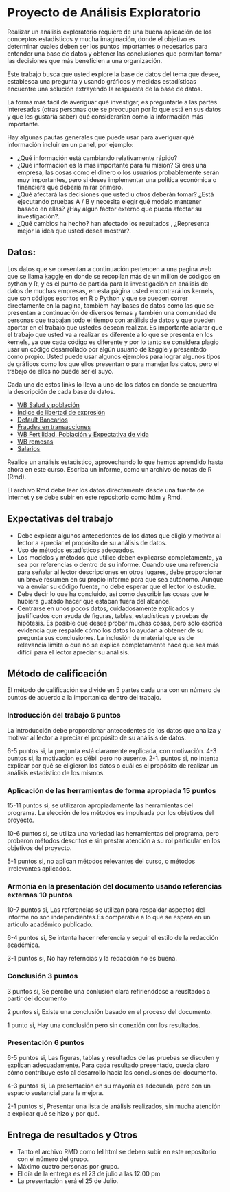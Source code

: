 # Proyecto de Análisis Exploratorio 

Realizar un análisis exploratorio requiere de una buena aplicación de los conceptos estadísticos y mucha imaginación, donde el objetivo es determinar cuales deben ser los puntos importantes o necesarios para entender una base de datos y obtener las conclusiones que permitan tomar las decisiones que más beneficien a una organización.

Este trabajo busca que usted explore la base de datos del tema que desee, establesca una pregunta y  usando gráficos y medidas estadísticas encuentre una solución extrayendo la respuesta de la base de datos.

La forma más fácil de averiguar qué investigar, es preguntarle a las partes interesadas (otras personas que se preocupan por lo que está en sus datos y que les gustaría saber) qué considerarían como la información más importante.

Hay algunas pautas generales que puede usar para averiguar qué información incluir en un panel, por ejemplo:

* ¿Qué información está cambiando relativamente rápido? 
* ¿Qué información es la más importante para tu misión? Si eres una empresa, las cosas como el dinero o los usuarios probablemente serán muy importantes, pero si desea implementar una política económica o financiera que debería mirar primero.
* ¿Qué afectará las decisiones que usted u otros deberán tomar? ¿Está ejecutando pruebas A / B y necesita elegir qué modelo mantener basado en ellas?  ¿Hay algún factor externo que pueda afectar su investigación?.
* ¿Qué cambios ha hecho?  han afectado los resultados , ¿Representa mejor la idea que usted desea mostrar?.

## Datos:

Los datos que se presentan a continuación pertencen a una pagina web que se llama 
<a href="https://www.kaggle.com/">kaggle</a> en donde se recopilan más de un millon de códigos en python y R, y es el punto de partida para la investigación en análisis de datos de muchas empresas, en esta página usted encontrará los kernels, que son códigos escritos en R o Python y que se pueden correr directamente en la pagina, tambiém hay bases de datos como las que se presentan a continuación de diversos temas y también una comunidad de personas que trabajan todo el tiempo con análisis de datos y que pueden aportar en el trabajo que ustedes desean realizar. Es importante aclarar que el trabajo que usted va a realizar es diferente a lo que se presenta en los kernels, ya que cada código es diferente y por lo tanto se considera plagio usar un código desarrollado por algún usuario de kaggle y presentado como propio. Usted puede usar algunos ejemplos para lograr algunos tipos de gráficos como los que ellos presentan o para manejar los datos, pero el trabajo de ellos no puede ser el suyo. 


 Cada uno de estos links lo lleva a uno de los datos en donde se encuentra la descripción de cada base de datos.

* <a href="https://www.kaggle.com/theworldbank/world-bank-health-population/home/">WB Salud y población</a>
* <a href="https://www.kaggle.com/gsutters/the-human-freedom-index/home/">Índice de libertad de expresión</a>
* <a href="https://www.kaggle.com/fdic/bank-failures/">Default Bancarios</a>
* <a href="https://www.kaggle.com/ntnu-testimon/paysim1/home/">Fraudes en transacciones</a>
* <a href="https://www.kaggle.com/gemartin/world-bank-data-1960-to-2016/home/">WB Fertilidad, Población y Expectativa de vida</a>
* <a href="https://www.kaggle.com/theworldbank/worldwide-economic-remittances/">WB remesas</a>
* <a href="https://www.kaggle.com/johnolafenwa/us-census-data/home/">Salarios</a>



Realice un análisis estadístico, aprovechando lo que hemos aprendido hasta ahora en este curso. Escriba un informe, como un archivo de notas de R (Rmd). 

El archivo Rmd debe leer los datos directamente desde una fuente de Internet y se debe subir en este repositorio como htlm y Rmd.

 


## Expectativas del trabajo

* Debe explicar algunos antecedentes de los datos que eligió y motivar al lector a apreciar el propósito de su análisis de datos.
* Uso de métodos estadísticos adecuados.
* Los modelos y métodos que utilice deben explicarse completamente, ya sea por referencias o dentro de su informe. Cuando use una referencia para señalar al lector descripciones en otros lugares, debe proporcionar un breve resumen en su propio informe para que sea autónomo. Aunque va a enviar su código fuente, no debe esperar que el lector lo estudie.
* Debe decir lo que ha concluido, así como describir las cosas que le hubiera gustado hacer que estaban fuera del alcance.
* Centrarse en unos pocos datos, cuidadosamente explicados y justificados con ayuda de figuras, tablas, estadísticas y pruebas de hipótesis. Es posible que desee probar muchas cosas, pero solo escriba evidencia que respalde cómo los datos lo ayudan a obtener de su pregunta sus conclusiones. La inclusión de material que es de relevancia límite o que no se explica completamente hace que sea más difícil para el lector apreciar su análisis.

## Método de calificación

El método de calificación se divide en 5 partes cada una con un número de puntos de acuerdo a la importanica dentro del trabajo.

### Introducción del trabajo 6 puntos

La introducción debe proporcionar antecedentes de los datos que analiza y motivar al lector a apreciar el propósito de su análisis de datos.

6-5 puntos si, la pregunta está claramente explicada, con motivación. 
4-3 puntos si, la motivación es débil pero no ausente.
2-1. puntos si, no intenta explicar por qué se eligieron los datos o cuál es el propósito de realizar un análisis estadístico de los mismos.

### Aplicación de las herramientas de forma apropiada 15 puntos

15-11 puntos si, se utilizaron apropiadamente las herramientas del programa. La elección de los métodos es impulsada por los objetivos del proyecto.

10-6 puntos si, se utiliza una variedad las herramientas del programa, pero probaron  métodos descritos e sin prestar atención a su rol particular en los objetivos del proyecto.

5-1 puntos si, no aplican métodos relevantes del curso, o métodos irrelevantes aplicados.

### Armonía en la presentación del documento usando referencias externas 10 puntos

10-7 puntos si, Las referencias se utilizan para respaldar aspectos del informe no son independientes.Es comparable a lo que se espera en un artículo académico publicado.


6-4 puntos si, Se intenta hacer referencia y seguir el estilo de la redacción académica.


3-1 puntos si, No hay referncias y la redacción no es buena.

### Conclusión 3 puntos 

3 puntos si, Se percibe una conlusión clara refirienddose a reusltados a partir del documento 

2 puntos si, Existe una conclusión basado en el proceso del documento. 

1 punto si, Hay una conclusión pero sin conexión con los resultados. 


### Presentación 6 puntos

6-5 puntos si, Las figuras, tablas y resultados de las pruebas se discuten y explican adecuadamente. Para cada resultado presentado, queda claro cómo contribuye esto al desarrollo hacia las conclusiones del documento.

4-3 puntos si, La presentación en su mayoría es adecuada, pero con un espacio sustancial para la mejora.

2-1 puntos si, Presentar una lista de análisis realizados, sin mucha atención a explicar qué se hizo y por qué.


## Entrega de resultados y Otros 


* Tanto el archivo RMD como lel html se deben subir en este repositorio con el número del grupo.
* Máximo cuatro personas por grupo.
* El día de la entrega es el 23 de julio a las 12:00 pm
* La presentación será el 25 de Julio.



